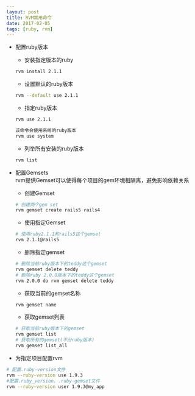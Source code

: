 ```yaml
---
layout: post
title: RVM常用命令
date: 2017-02-05
tags: [ruby, rvm]
---
```

+ 配置ruby版本  
    - 安装指定版本的ruby  

    ```bash  
    rvm install 2.1.1
    ```  

    - 设置默认的ruby版本  

    ```bash  
    rvm --default use 2.1.1
    ```

    - 指定ruby版本  

    ```bash  
    rvm use 2.1.1
    ```

    ```bash  
    该命令会使用系统的ruby版本
    rvm use system
    ```

    - 列举所有安装的ruby版本

    ```bash  
    rvm list
    ```

+ 配置Gemsets  
    rvm提供Gemset可以使得每个项目的gem环境相隔离，避免影响依赖关系  
    - 创建Gemset  

    ```bash  
    # 创建两个gem set
    rvm gemset create rails5 rails4
    ```

    - 使用指定Gemset  

    ```bash  
    # 使用ruby2.1.1和rails5这个gemset
    rvm 2.1.1@rails5
    ```

    - 删除指定gemset  

    ```bash  
    # 删除当前ruby版本下的teddy这个gemset  
    rvm gemset delete teddy
    # 删除ruby 2.0.0版本下的teddy这个gemset
    rvm 2.0.0 do rvm gemset delete teddy
    ```

    - 获取当前的gemset名称 

    ```bash  
    rvm gemset name
    ```

    - 获取gemset列表 

    ```bash  
    # 获取当前ruby版本下的gemset  
    rvm gemset list
    # 获取所有的gemset(不分ruby版本)
    rvm gemset list_all
    ```

+ 为指定项目配置rvm  

```bash  
# 配置.ruby-version文件
rvm --ruby-version use 1.9.3
#配置.ruby_version、.ruby-gemset文件
rvm --ruby-version user 1.9.3@my_app
```
